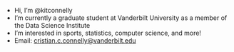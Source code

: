 -  Hi, I’m @kitconnelly
-  I’m currently a graduate student at Vanderbilt University as a member of the Data Science Institute
-  I’m interested in sports, statistics, computer science, and more!
-  Email: cristian.c.connelly@vanderbilt.edu

<!---
kitconnelly/kitconnelly is a ✨ special ✨ repository because its `README.md` (this file) appears on your GitHub profile.
You can click the Preview link to take a look at your changes.
--->
